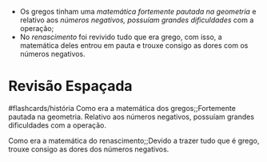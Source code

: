 - Os gregos tinham uma *matemática fortemente pautada na geometria* e relativo aos *números negativos, possuíam grandes dificuldades* com a operação;
- No *renascimento* foi revivido tudo que era grego, com isso, a matemática deles entrou em pauta e trouxe consigo as dores com os números negativos.

# Revisão Espaçada
#flashcards/história
Como era a matemática dos gregos;;Fortemente pautada na geometria. Relativo aos números negativos, possuíam grandes dificuldades com a operação.

Como era a matemática do renascimento;;Devido a trazer tudo que é grego, trouxe consigo as dores dos números negativos.